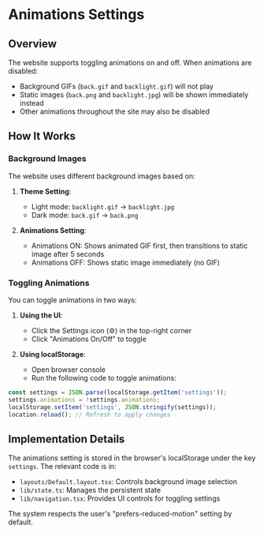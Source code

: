 # Animations Settings

## Overview

The website supports toggling animations on and off. When animations are disabled:

- Background GIFs (`back.gif` and `backlight.gif`) will not play
- Static images (`back.png` and `backlight.jpg`) will be shown immediately instead
- Other animations throughout the site may also be disabled

## How It Works

### Background Images

The website uses different background images based on:

1. **Theme Setting**: 
   - Light mode: `backlight.gif` → `backlight.jpg`
   - Dark mode: `back.gif` → `back.png`

2. **Animations Setting**:
   - Animations ON: Shows animated GIF first, then transitions to static image after 5 seconds
   - Animations OFF: Shows static image immediately (no GIF)

### Toggling Animations

You can toggle animations in two ways:

1. **Using the UI**:
   - Click the Settings icon (⚙️) in the top-right corner
   - Click "Animations On/Off" to toggle

2. **Using localStorage**:
   - Open browser console
   - Run the following code to toggle animations:

```js
const settings = JSON.parse(localStorage.getItem('settings'));
settings.animations = !settings.animations;
localStorage.setItem('settings', JSON.stringify(settings));
location.reload(); // Refresh to apply changes
```

## Implementation Details

The animations setting is stored in the browser's localStorage under the key `settings`. The relevant code is in:

- `layouts/Default.layout.tsx`: Controls background image selection
- `lib/state.ts`: Manages the persistent state
- `lib/navigation.tsx`: Provides UI controls for toggling settings

The system respects the user's "prefers-reduced-motion" setting by default.